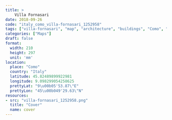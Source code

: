 ```yaml
---
title: > 
    Villa Fornasari
date: 2018-09-26
code: "italy_como_villa-fornasari_1252958"
tags: ["villa-fornasari", "map", "architecture", "buildings", "Como", "Italy"]
categories: ["Maps"]
draft: false
format:
  width: 210
  height: 297
  unit: 'mm'
location:
  place: "Como"
  country: "Italy"
  latitude: 45.82489899922981
  longitude: 9.098299054258625
  prettyLat: "9\u00b05'53.87\"E"
  prettyLon: "45\u00b049'29.63\"N"
resources:
- src: "villa-fornasari_1252958.png"
  title: "Cover"
  name: cover
---
```

